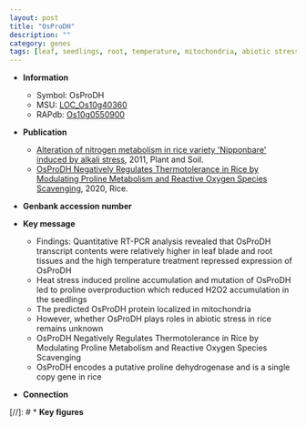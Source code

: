 ```yaml
---
layout: post
title: "OsProDH"
description: ""
category: genes
tags: [leaf, seedlings, root, temperature, mitochondria, abiotic stress, stress, biotic stress, reactive oxygen species, dehydrogenase, heat stress, Heat Stress]
---
```


* **Information**  
    + Symbol: OsProDH  
    + MSU: [LOC_Os10g40360](http://rice.plantbiology.msu.edu/cgi-bin/ORF_infopage.cgi?orf=LOC_Os10g40360)  
    + RAPdb: [Os10g0550900](http://rapdb.dna.affrc.go.jp/viewer/gbrowse_details/irgsp1?name=Os10g0550900)  

* **Publication**  
    + [Alteration of nitrogen metabolism in rice variety 'Nipponbare' induced by alkali stress](http://www.ncbi.nlm.nih.gov/pubmed?term=Alteration+of+nitrogen+metabolism+in+rice+variety+'Nipponbare'+induced+by+alkali+stress%5BTitle%5D), 2011, Plant and Soil.
    + [OsProDH Negatively Regulates Thermotolerance in Rice by Modulating Proline Metabolism and Reactive Oxygen Species Scavenging](http://www.ncbi.nlm.nih.gov/pubmed?term=OsProDH+Negatively+Regulates+Thermotolerance+in+Rice+by+Modulating+Proline+Metabolism+and+Reactive+Oxygen+Species+Scavenging%5BTitle%5D), 2020, Rice.

* **Genbank accession number**  

* **Key message**  
    + Findings: Quantitative RT-PCR analysis revealed that OsProDH transcript contents were relatively higher in leaf blade and root tissues and the high temperature treatment repressed expression of OsProDH
    + Heat stress induced proline accumulation and mutation of OsProDH led to proline overproduction which reduced H2O2 accumulation in the seedlings
    + The predicted OsProDH protein localized in mitochondria
    + However, whether OsProDH plays roles in abiotic stress in rice remains unknown
    + OsProDH Negatively Regulates Thermotolerance in Rice by Modulating Proline Metabolism and Reactive Oxygen Species Scavenging
    + OsProDH encodes a putative proline dehydrogenase and is a single copy gene in rice

* **Connection**  

[//]: # * **Key figures**  


